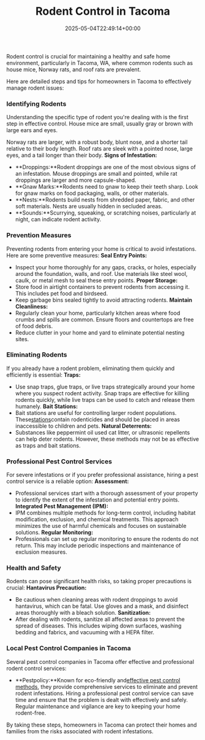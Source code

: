 ﻿---
layout: post
title: Rodent Control in Tacoma
date: '2025-05-04T22:49:14+00:00'
categories:
- Guide
- Moles
- Raccoons
- Rats
tags: []
slug: /rodent-control-in-tacoma/
lastmod: 2025-05-07T12:21:28+03:00
---

Rodent control is crucial for maintaining a healthy and safe home environment, particularly in Tacoma, WA, where common rodents such as house mice, Norway rats, and roof rats are prevalent.

Here are detailed steps and tips for homeowners in Tacoma to effectively manage rodent issues:
### Identifying Rodents
Understanding the specific type of rodent you're dealing with is the first step in effective control. House mice are small, usually gray or brown with large ears and eyes.

Norway rats are larger, with a robust body, blunt nose, and a shorter tail relative to their body length. Roof rats are sleek with a pointed nose, large eyes, and a tail longer than their body.
**Signs of Infestation:**
- **Droppings:**Rodent droppings are one of the most obvious signs of an infestation. Mouse droppings are small and pointed, while rat droppings are larger and more capsule-shaped.
- **Gnaw Marks:**Rodents need to gnaw to keep their teeth sharp. Look for gnaw marks on food packaging, walls, or other materials.
- **Nests:**Rodents build nests from shredded paper, fabric, and other soft materials. Nests are usually hidden in secluded areas.
- **Sounds:**Scurrying, squeaking, or scratching noises, particularly at night, can indicate rodent activity.
### Prevention Measures
Preventing rodents from entering your home is critical to avoid infestations. Here are some preventive measures:
**Seal Entry Points:**
- Inspect your home thoroughly for any gaps, cracks, or holes, especially around the foundation, walls, and roof. Use materials like steel wool, caulk, or metal mesh to seal these entry points.
**Proper Storage:**
- Store food in airtight containers to prevent rodents from accessing it. This includes pet food and birdseed.
- Keep garbage bins sealed tightly to avoid attracting rodents.
**Maintain Cleanliness:**
- Regularly clean your home, particularly kitchen areas where food crumbs and spills are common. Ensure floors and countertops are free of food debris.
- Reduce clutter in your home and yard to eliminate potential nesting sites.
### Eliminating Rodents
If you already have a rodent problem, eliminating them quickly and efficiently is essential:
**Traps:**
- Use snap traps, glue traps, or live traps strategically around your home where you suspect rodent activity. Snap traps are effective for killing rodents quickly, while live traps can be used to catch and release them humanely.
**Bait Stations:**
- Bait stations are useful for controlling larger rodent populations. These[stations](https://pestpolicy.com/best-rat-poison/)contain rodenticides and should be placed in areas inaccessible to children and pets.
**Natural Deterrents:**
- Substances like peppermint oil used cat litter, or ultrasonic repellents can help deter rodents. However, these methods may not be as effective as traps and bait stations.
### Professional Pest Control Services
For severe infestations or if you prefer professional assistance, hiring a pest control service is a reliable option:
**Assessment:**
- Professional services start with a thorough assessment of your property to identify the extent of the infestation and potential entry points.
**Integrated Pest Management (IPM):**
- IPM combines multiple methods for long-term control, including habitat modification, exclusion, and chemical treatments. This approach minimizes the use of harmful chemicals and focuses on sustainable solutions.
**Regular Monitoring:**
- Professionals can set up regular monitoring to ensure the rodents do not return. This may include periodic inspections and maintenance of exclusion measures.
### Health and Safety
Rodents can pose significant health risks, so taking proper precautions is crucial:
**Hantavirus Precaution:**
- Be cautious when cleaning areas with rodent droppings to avoid hantavirus, which can be fatal. Use gloves and a mask, and disinfect areas thoroughly with a bleach solution.
**Sanitization:**
- After dealing with rodents, sanitize all affected areas to prevent the spread of diseases. This includes wiping down surfaces, washing bedding and fabrics, and vacuuming with a HEPA filter.
### Local Pest Control Companies in Tacoma
Several pest control companies in Tacoma offer effective and professional rodent control services:
- **Pestpolicy:**Known for eco-friendly and[effective pest control methods](https://pestpolicy.com/how-much-is-an-exterminator-for-mice/), they provide comprehensive services to eliminate and prevent rodent infestations.
Hiring a professional pest control service can save time and ensure that the problem is dealt with effectively and safely. Regular maintenance and vigilance are key to keeping your home rodent-free.

By taking these steps, homeowners in Tacoma can protect their homes and families from the risks associated with rodent infestations.